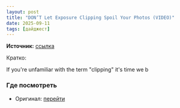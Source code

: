 ```yaml
---
layout: post
title: "DON’T Let Exposure Clipping Spoil Your Photos (VIDEO)"
date: 2025-09-11
tags: [дайджест]
---
```


**Источник:** [ссылка](https://www.shutterbug.com/content/don%E2%80%99t-let-exposure-clipping-spoil-your-photos-video)

Кратко: <div class="field field-name-body field-type-text-with-summary field-label-hidden"><div class="field-items"><div class="field-item even"><p>If you're unfamiliar with the term "clipping" it's time we b

### Где посмотреть
- Оригинал: [перейти]({link})
